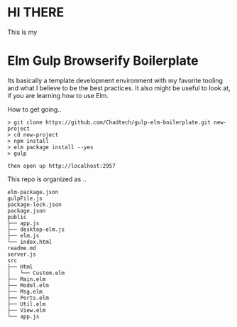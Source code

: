 # HI THERE

This is my 

# Elm Gulp Browserify Boilerplate

Its basically a template development environment with my favorite tooling and what I believe to be the best practices. It also might be useful to look at, if you are learning how to use Elm.

How to get going..
```
> git clone https://github.com/Chadtech/gulp-elm-boilerplate.git new-project
> cd new-project
> npm install
> elm package install --yes
> gulp

then open up http://localhost:2957
```


This repo is organized as ..
```
elm-package.json
gulpFile.js
package-lock.json
package.json
public
├── app.js
├── desktop-elm.js
├── elm.js
└── index.html
readme.md
server.js
src
├── Html
│   └── Custom.elm
├── Main.elm
├── Model.elm
├── Msg.elm
├── Ports.elm
├── Util.elm
├── View.elm
└── app.js
```

